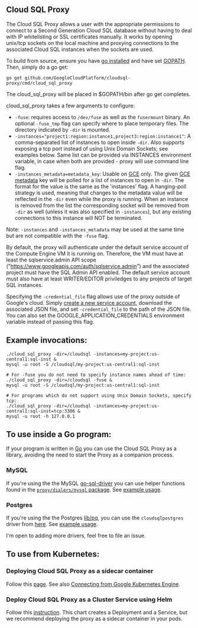 
## Cloud SQL Proxy
The Cloud SQL Proxy allows a user with the appropriate permissions to connect
to a Second Generation Cloud SQL database without having to deal with IP whitelisting or SSL
certificates manually. It works by opening unix/tcp sockets on the local machine
and proxying connections to the associated Cloud SQL instances when the sockets
are used.

To build from source, ensure you have [go installed](https://golang.org/doc/install)
and have set [GOPATH](https://github.com/golang/go/wiki/GOPATH). Then, simply do a go get:

    go get github.com/GoogleCloudPlatform/cloudsql-proxy/cmd/cloud_sql_proxy

The cloud_sql_proxy will be placed in $GOPATH/bin after go get completes.

cloud_sql_proxy takes a few arguments to configure:

* `-fuse`: requires access to `/dev/fuse` as well as the `fusermount` binary. An
  optional `-fuse_tmp` flag can specify where to place temporary files. The
  directory indicated by `-dir` is mounted.
* `-instances="project1:region:instance1,project3:region:instance1"`: A comma-separated list
  of instances to open inside `-dir`. Also supports exposing a tcp port instead of using Unix Domain Sockets; see examples below.
  Same list can be provided via INSTANCES environment variable, in case when both are provided - proxy will use command line flag.
* `-instances_metadata=metadata_key`: Usable on [GCE](https://cloud.google.com/compute/docs/quickstart) only. The given [GCE metadata](https://cloud.google.com/compute/docs/metadata) key will be
  polled for a list of instances to open in `-dir`. The format for the value is the same as the 'instances' flag. A hanging-poll strategy is used, meaning that changes to
  the metadata value will be reflected in the `-dir` even while the proxy is
  running. When an instance is removed from the list the corresponding socket
  will be removed from `-dir` as well (unless it was also specified in
  `-instances`), but any existing connections to this instance will NOT be
  terminated.

Note: `-instances` and `-instances_metadata` may be used at the same time but
are not compatible with the `-fuse` flag.

By default, the proxy will authenticate under the default service account of the
Compute Engine VM it is running on. Therefore, the VM must have at least the
sqlservice.admin API scope ("https://www.googleapis.com/auth/sqlservice.admin")
and the associated project must have the SQL Admin API
enabled.  The default service account must also have at least WRITER/EDITOR
priviledges to any projects of target SQL instances.

Specifying the `-credential_file` flag allows use of the proxy outside of
Google's cloud. Simply [create a new service
account](https://cloud.google.com/sql/docs/mysql/sql-proxy#create-service-account),
download the associated JSON file, and set `-credential_file` to the path of the
JSON file. You can also set the GOOGLE_APPLICATION_CREDENTIALS environment variable
instead of passing this flag.

## Example invocations:

    ./cloud_sql_proxy -dir=/cloudsql -instances=my-project:us-central1:sql-inst &
    mysql -u root -S /cloudsql/my-project:us-central1:sql-inst

    # For -fuse you do not need to specify instance names ahead of time:
    ./cloud_sql_proxy -dir=/cloudsql -fuse &
    mysql -u root -S /cloudsql/my-project:us-central1:sql-inst

    # For programs which do not support using Unix Domain Sockets, specify tcp:
    ./cloud_sql_proxy -dir=/cloudsql -instances=my-project:us-central1:sql-inst=tcp:3306 &
    mysql -u root -h 127.0.0.1

## To use inside a Go program:
If your program is written in [Go](https://golang.org) you can use the Cloud SQL Proxy as a library,
avoiding the need to start the Proxy as a companion process.

### MySQL
If you're using the the MySQL [go-sql-driver](https://github.com/go-sql-driver/mysql)
you can use helper functions found in the [`proxy/dialers/mysql` package](https://godoc.org/github.com/GoogleCloudPlatform/cloudsql-proxy/proxy/dialers/mysql). See [example usage](https://github.com/GoogleCloudPlatform/cloudsql-proxy/blob/master/tests/dialers_test.go).

### Postgres
If you're using the the Postgres [lib/pq](https://github.com/lib/pq), you can use the `cloudsqlpostgres` driver from [here](https://github.com/GoogleCloudPlatform/cloudsql-proxy/tree/master/proxy/dialers/postgres). See [example usage](https://github.com/GoogleCloudPlatform/cloudsql-proxy/blob/master/proxy/dialers/postgres/hook_test.go).

I'm open to adding more drivers, feel free to file an issue.

## To use from Kubernetes:

### Deploying Cloud SQL Proxy as a sidecar container
Follow this [page](https://github.com/GoogleCloudPlatform/kubernetes-engine-samples/tree/master/cloudsql). See also
[Connecting from Google Kubernetes Engine](https://cloud.google.com/sql/docs/mysql/connect-kubernetes-engine).

### Deploy Cloud SQL Proxy as a Cluster Service using Helm
Follow this [instruction](https://github.com/kubernetes/charts/tree/master/stable/gcloud-sqlproxy).
This chart creates a Deployment and a Service, but we recommend deploying the proxy as a sidecar container in your pods.

